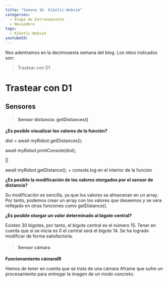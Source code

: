 ```yaml
---
title: "Semana 16. Kibotic-Websim"
categories:
  - Etapa de Entrenamiento
  - Noviembre
tags:
  - Kibotic-Websim
youtubeId: 
---
```



Nos adentramos en la decimosexta semana del blog. Los retos indicados son:

> Trastear con D1 

# Trastear con D1

## Sensores

> #### Sensor distancia: getDistances()

**¿Es posible visualizar los valores de la función?**

dist = await myRobot.getDistances();

await myRobot.printConsole(dist);

||

await myRobot.getDistance(); + console.log en el interior de la funcion

**¿Es posible la modificación de los valores otorgados por el sensor de distancia?**

Su modificación es sencilla, ya que los valores se almacenan en un array. Por tanto, podemos crear un array con los valores que deseemos y se vera reflejado en otras funciones como getDistance().


**¿Es posible otorgar un valor determinado al bigote central?**

Existen 30 bigotes, por tanto, el bigote central es el número 15. Tener en cuenta que si se inicia es 0 el central será el bigote 14. Se ha logrado modificar de forma satisfactoria. 

> #### Sensor cámara 

**Funcionamiento cámaraIR**

Hemos de tener en cuenta que se trata de una cámara Aframe que sufre un procesamiento para entregar la imagen de un modo concreto. 








